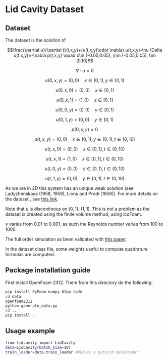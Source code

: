 # Lid Cavity Dataset

## Dataset

The dataset is the solution of

 $$\frac{\partial u}{\partial t}(t,x,y)+(u(t,x,y)\cdot \nabla) u(t,x,y)-\nu \Delta u(t.x,y)=-\nabla p(t,x,y) \quad x\in (-0.05,0.05), y\in (-0.05,0.05), t\in (0,10)$$

 $$\nabla \cdot u=0$$

 $$u(0,x,y)=(0,0) \quad x\in (0,1), y\in (0,1)$$

 $$u(0,x,0)=(0,0) \quad x\in [0,1]$$

 $$u(0,x,1)=(1,0) \quad x\in [0,1]$$
 
 $$u(0,0,y)=(0,0) \quad y\in [0,1)$$
 
 $$u(0,1,y)=(0,0) \quad y\in [0,1)$$
 
 $$p(0,x,y)=0$$
 
 $$u(t,x,y)=(0,0) \quad x\in (0,1), y\in (0,1), t\in (0,10)$$
 
 $$u(t,x,0)=(0,0) \quad x\in [0,1],t\in (0,10)$$
 
 $$u(t,x,1)=(1,0) \quad x\in [0,1],t\in (0,10)$$
 
 $$u(t,0,y)=(0,0) \quad y\in [0,1),t\in (0,10)$$
 
 $$u(t,1,y)=(0,0) \quad y\in [0,1), t\in (0,10)$$

As we are in 2D this system has an unique weak solution (see Ladyzhenskaya (1958, 1959), Lions and Prodi (1959)).
For more details on the dateset , see [this link](https://www.openfoam.com/documentation/tutorial-guide/2-incompressible-flow/2.1-lid-driven-cavity-flow).

Note that $u$ is discontinous on $(0,1)$, $(1,1)$. This is not a problem as the dataset is created using the finite volume method, using icoFoam.

$\nu$ varies from $0.01$ to $0.001$, as such the Reynolds number varies from $100$ to $1000.$

The full order simulation as been validated with [this paper](https://onlinelibrary.wiley.com/doi/epdf/10.1002/fld.953).

In the dataset class file, some weights useful to compute quadrature formulas are computed.


## Package installation guide
First install OpenFoam 2312. Them from this directory do the following:

```sh
pip install PyFoam numpy Ofpp tqdm
cd data
openfoam2312
python generate_data.py
cd ..
pip install .
```

## Usage example
```sh
from lidcavity import LidCavity
data=LidCavity(batch_size=10)
train_loader=data.train_loader ##Gives a pytorch dataloader
```

